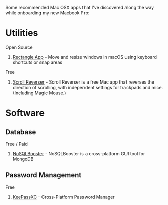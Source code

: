 Some recommended Mac OSX apps that I've discovered along the way while onboarding my new Macbook Pro:

# Utilities
Open Source
1. [Rectangle App](https://rectangleapp.com/) - Move and resize windows in macOS using keyboard shortcuts or snap areas

Free
1. [Scroll Reverser](https://pilotmoon.com/scrollreverser/) - Scroll Reverser is a free Mac app that reverses the direction of scrolling, with independent settings for trackpads and mice. (Including Magic Mouse.)

# Software
## Database
Free / Paid
1. [NoSQLBooster](https://nosqlbooster.com/) - NoSQLBooster is a cross-platform GUI tool for MongoDB

## Password Management
Free
1. [KeePassXC](https://keepassxc.org/) - Cross-Platform Password Manager
